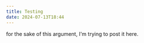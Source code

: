 ```yaml
---
title: Testing
date: 2024-07-13T18:44
---
```

for the sake of this argument, I'm trying to post it here.
